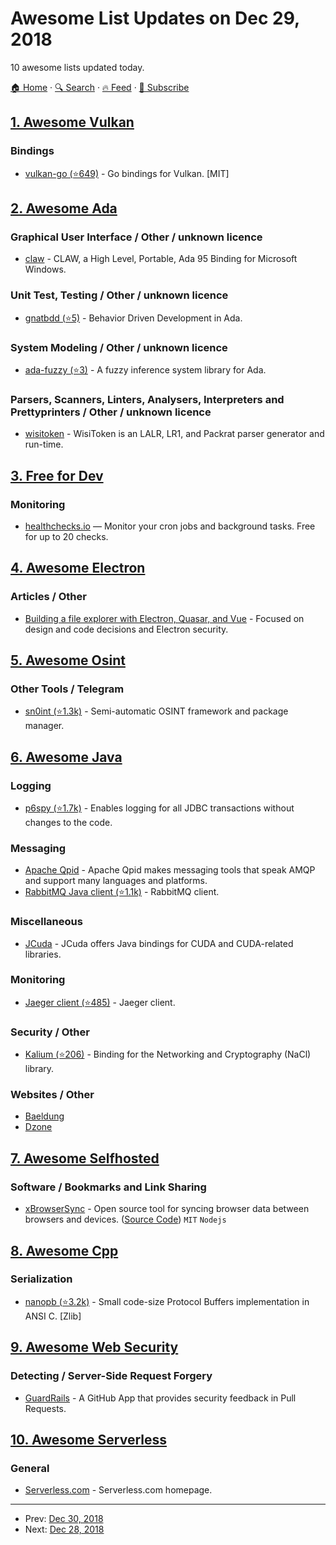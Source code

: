 # Awesome List Updates on Dec 29, 2018

10 awesome lists updated today.

[🏠 Home](/README.md) · [🔍 Search](https://test.trackawesomelist.com/search/) · [🔥 Feed](https://test.trackawesomelist.com/rss.xml) · [📮 Subscribe](https://trackawesomelist.us17.list-manage.com/subscribe?u=d2f0117aa829c83a63ec63c2f&id=36a103854c)



## [1. Awesome Vulkan](/content/vinjn/awesome-vulkan/README.md)

### Bindings

*   [vulkan-go (⭐649)](https://github.com/vulkan-go/vulkan) - Go bindings for Vulkan. \[MIT]

## [2. Awesome Ada](/content/ohenley/awesome-ada/README.md)

### Graphical User Interface / Other / unknown licence

*   [claw](http://www.rrsoftware.com/html/prodinf/claw/claw.htm) - CLAW, a High Level, Portable, Ada 95 Binding for Microsoft Windows.

### Unit Test, Testing / Other / unknown licence

*   [gnatbdd (⭐5)](https://github.com/briot/gnatbdd) - Behavior Driven Development in Ada.

### System Modeling / Other / unknown licence

*   [ada-fuzzy (⭐3)](https://github.com/briot/adafuzzy) - A fuzzy inference system library for Ada.

### Parsers, Scanners, Linters, Analysers, Interpreters and Prettyprinters / Other / unknown licence

*   [wisitoken](http://stephe-leake.org/ada/wisitoken.html) - WisiToken is an LALR, LR1, and Packrat parser generator and run-time.

## [3. Free for Dev](/content/ripienaar/free-for-dev/README.md)

### Monitoring

*   [healthchecks.io](https://healthchecks.io) — Monitor your cron jobs and background tasks. Free for up to 20 checks.

## [4. Awesome Electron](/content/sindresorhus/awesome-electron/README.md)

### Articles / Other

*   [Building a file explorer with Electron, Quasar, and Vue](https://medium.com/quasar-framework/building-an-electron-file-explorer-with-quasar-and-vue-7bf94f1bbf6) - Focused on design and code decisions and Electron security.

## [5. Awesome Osint](/content/jivoi/awesome-osint/README.md)

### Other Tools / Telegram

*   [sn0int (⭐1.3k)](https://github.com/kpcyrd/sn0int) - Semi-automatic OSINT framework and package manager.

## [6. Awesome Java](/content/akullpp/awesome-java/README.md)

### Logging

*   [p6spy (⭐1.7k)](https://github.com/p6spy/p6spy) - Enables logging for all JDBC transactions without changes to the code.

### Messaging

*   [Apache Qpid](https://qpid.apache.org) - Apache Qpid makes messaging tools that speak AMQP and support many languages and platforms.
*   [RabbitMQ Java client (⭐1.1k)](https://github.com/rabbitmq/rabbitmq-java-client) - RabbitMQ client.

### Miscellaneous

*   [JCuda](http://jcuda.org) - JCuda offers Java bindings for CUDA and CUDA-related libraries.

### Monitoring

*   [Jaeger client (⭐485)](https://github.com/jaegertracing/jaeger-client-java) - Jaeger client.

### Security / Other

*   [Kalium (⭐206)](https://github.com/abstractj/kalium) - Binding for the Networking and Cryptography (NaCl) library.

### Websites / Other

*   [Baeldung](https://www.baeldung.com)
*   [Dzone](https://dzone.com)

## [7. Awesome Selfhosted](/content/awesome-selfhosted/awesome-selfhosted/README.md)

### Software / Bookmarks and Link Sharing

*   [xBrowserSync](https://www.xbrowsersync.org) - Open source tool for syncing browser data between browsers and devices. ([Source Code](https://github.com/xBrowserSync)) `MIT` `Nodejs`

## [8. Awesome Cpp](/content/fffaraz/awesome-cpp/README.md)

### Serialization

*   [nanopb (⭐3.2k)](https://github.com/nanopb/nanopb) - Small code-size Protocol Buffers implementation in ANSI C. \[Zlib]

## [9. Awesome Web Security](/content/qazbnm456/awesome-web-security/README.md)

### Detecting / Server-Side Request Forgery

*   [GuardRails](https://github.com/apps/guardrails) - A GitHub App that provides security feedback in Pull Requests.

## [10. Awesome Serverless](/content/pmuens/awesome-serverless/README.md)

### General

*   [Serverless.com](http://serverless.com) - Serverless.com homepage.

---

- Prev: [Dec 30, 2018](/content/2018/12/30/README.md)
- Next: [Dec 28, 2018](/content/2018/12/28/README.md)